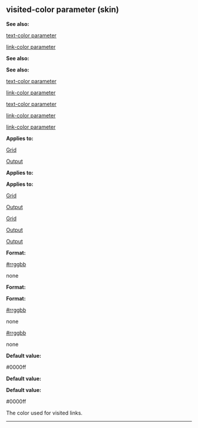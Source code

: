 

 visited-color parameter (skin)
--------------------------------




**See also:** 


[text-color parameter](#/{skin}/param/text-color) 

[link-color parameter](#/{skin}/param/link-color) 




**See also:** 

**See also:**

[text-color parameter](#/{skin}/param/text-color) 

[link-color parameter](#/{skin}/param/link-color) 


[text-color parameter](#/{skin}/param/text-color)

[link-color parameter](#/{skin}/param/link-color) 

[link-color parameter](#/{skin}/param/link-color)


**Applies to:** 


[Grid](#/{skin}/control/grid) 

[Output](#/{skin}/control/output) 




**Applies to:** 

**Applies to:**

[Grid](#/{skin}/control/grid) 

[Output](#/{skin}/control/output) 


[Grid](#/{skin}/control/grid)

[Output](#/{skin}/control/output) 

[Output](#/{skin}/control/output)


**Format:** 


[#rrggbb](#/{{appendix}}/html-colors) 

 none
 



**Format:** 

**Format:**

[#rrggbb](#/{{appendix}}/html-colors) 

 none
 

[#rrggbb](#/{{appendix}}/html-colors)

 none



**Default value:** 


 #0000ff
 


**Default value:** 

**Default value:**

 #0000ff


 The color used for visited links.





---


